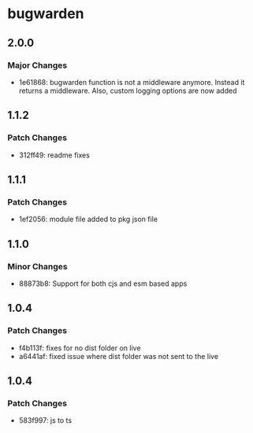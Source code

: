 # bugwarden

## 2.0.0

### Major Changes

- 1e61868: bugwarden function is not a middleware anymore. Instead it returns a middleware. Also, custom logging options are now added

## 1.1.2

### Patch Changes

- 312ff49: readme fixes

## 1.1.1

### Patch Changes

- 1ef2056: module file added to pkg json file

## 1.1.0

### Minor Changes

- 88873b8: Support for both cjs and esm based apps

## 1.0.4

### Patch Changes

- f4b113f: fixes for no dist folder on live
- a6441af: fixed issue where dist folder was not sent to the live

## 1.0.4

### Patch Changes

- 583f997: js to ts

